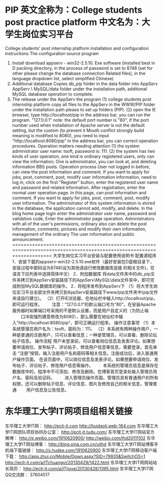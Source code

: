 PIP
英文全称为：College students post practice platform
中文名为：大学生岗位实习平台
=====================================================================================================================
College students' post internship platform installation and configuration instructions
The configuration source program
1. Install download appserv - win32-2.5.10. Exe software (installed best in D packing directory, in the process of password is set to 8748 (set for other please change the database connection
Related files), in the language dropdown list, select simplified Chinese)
2. Additional database
Copies db_pip folder in the data folder into AppServ AppServ \ MySQL/data folder under the installation path, additional MySQL database operation to complete.
2. The release under the AppServ the program
(1) college students post internship platform copy all files to the AppServ in the WWW/PIP folder under the installation path please to set up folders (PIP).
(2) open the IE browser, type http://localhost/pip in the address bar, you can run the program.
"127.0.0.1" note: the default port number is "80", if the port number used when installation of Apache server is not the default setting, but the custom (to prevent it
Mouth conflict strongly build meaning is modified to 8080), you need to input "http://localhost:8080/pip" in the address bar, you can correct operation procedures.
Operation matters needing attention
(1) the system administrator user name: tsoft, password is: 111.
(2) the system has two kinds of user operation, one kind is ordinary registered users, only can view the information; One is administrator, you can look at, and deleting information BBS posts.
Operation process
User not logged in before, can view the post information and comment. If you want to apply for jobs, post, comment, post, modify user information information, need to log in, click on the first
"Register" button, enter the registered user name and password and related information. After registration, enter the normal user operation page.
In this page, can post information and comment. If you want to apply for jobs, post, comment, post, modify user information.
The administrator of this system information is stored in the database, the application cannot add, modify, and delete. In the blog home page login enter the administrator user name, password and validation code,
Enter the administrator page operation. Administrators with all of the user's permissions, ordinary also can delete the post information, comments, pictures and modify their own information, management of the ordinary
The user information and public announcement.
====================================================================================================================
大学生岗位实习平台安装与配置使用说明书
配置源程序
1．安装下载的appserv-win32-2.5.10.exe软件（最好安装在D盘根目录下，安装过程中密码设为8748(设为其他请自行修改数据库连接
的相关文件)，在语言下拉列表中选择简体中文）
2．附加数据库
将data文件夹中的db_pip文件夹拷贝到AppServ安装路径下的AppServ\MySQL\data文件夹中，即可完成附加MySQL数据库的操作。
2．将程序发布到AppServ下
（1）将大学生岗位实习平台全部文件夹拷贝到AppServ安装路径下www/pip文件夹中(pip文件夹请自行建立)。
（2）打开IE浏览器，在地址栏中输入http://localhost/pip，即可运行程序。
　　注意：“127.0.0.1”的默认端口号为“80”，在安装Apache服务器时如果端口号采用的不是默认设置，而是用户自定义的（为防止端
　　口冲突强烈建意修改为8080），那么需要在地址栏中输入“http://localhost:8080/pip”，即可正确运行程序。
操作注意事项
（1）本系统管理员用户名为：tsoft，密码为：111。
（2）本系统有两种操作用户，一种是普通的注册用户，只可以查看信息；一种是管理员，可以查看、删除论坛帖子信息。
操作流程
用户未登录前，可以查看岗位信息及发表评论。如果想要申请岗位、发布帖子、评论帖子、修改用户信息等信息，需要登录，首先单击
“注册”按钮，输入注册用户名和密码等相关信息。注册成功后，进入普通用户操作页面。
在该页面中，可以岗位信息及发表评论。如果想要申请岗位、发布帖子、评论帖子、修改用户信息等操作。
　　本系统的管理员信息是保存在数据库中的，程序中不可添加、修改及删除。在博客首页登录处输入管理员用户名、密码及验证码，
　　进入管理员操作页面。管理员具有普通用户的所有权限，还可以删除帖子信息、评论信息、图片及修改自己的相关信息，管理普通
　　用户信息及公告信息。

东华理工大学IT网项目组相关链接
==========================================================================================================================
东华理工大学IT网：
  http://ecit-it.com
  http://huidaoli.web-164.com
东华理工大学IT网团队项目协同办公室：
  http://ecit-it.tudu.com/
东华理工大学IT网站官方微博：
  http://e.weibo.com/1910620900/ 
  http://weibo.com/lhd20111102
东华理工大学IT网站博客：
  http://blog.sina.com.cn/ulihd
东华理工大学IT网站博客手机端下载链接：
  http://s.hudee.com/1910620900
东华理工大学IT网移动客户端下载：
  http://app.zhui.cn/Mobile/Down.aspx?SID=79935&SwitchOS=1
  http://ecit-it.com/a/ITchuangyi/20130429/1422.html
东华理工大学IT网网站站长简历：
  http://ecit-it.com/a/ITjiuye/20130428/1395.html
东华理工大学IT网QQ交流群：
  37604517
